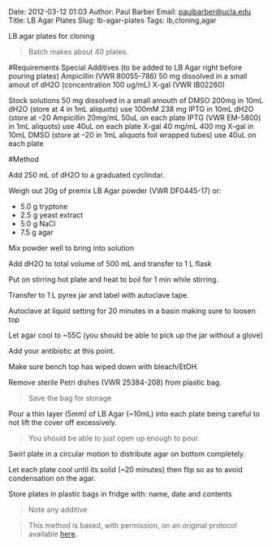 Date: 2012-03-12 01:03
Author: Paul Barber
Email: paulbarber@ucla.edu
Title: LB Agar Plates
Slug: lb-agar-plates
Tags: lb,cloning,agar

LB agar plates for cloning




>Batch makes about 40 plates.


#Requirements
Special Additives (to be added to LB Agar right before pouring plates) 
Ampicillin (VWR 80055-786) 50 mg dissolved in a small amout of dH2O (concentration 100 ug/mL)
X-gal (VWR IB02260)

Stock solutions
50 mg dissolved in a small amouth of DMSO
200mg in 10mL dH2O (store at 4 in 1mL aliquots) use 100mM 238 mg IPTG in 10mL dH2O (store at –20
Ampicillin 20mg/mL
50uL on each plate
IPTG (VWR EM-5800)
in 1mL aliquots) use 40uL on each plate
X-gal 40 mg/mL 400 mg X-gal in 10mL DMSO (store at –20 in 1mL aliquots foil wrapped tubes) use 40uL on each plate

#Method

Add 250 mL of dH2O to a graduated cyclindar.



Weigh out 20g of premix LB Agar powder (VWR DF0445-17) or:
* 5.0 g tryptone
* 2.5 g yeast extract
* 5.0 g NaCl
* 7.5 g agar




Mix powder well to bring into solution



Add dH2O to total volume of 500 mL and transfer to 1 L flask



Put on stirring hot plate and heat to boil for 1 min while stirring.



Transfer to 1 L pyrex jar and label with autoclave tape.



Autoclave at liquid setting for 20 minutes in a basin making sure to loosen top



Let agar cool to ~55C (you should be able to pick up the jar without a glove)



Add your antibiotic at this point.



Make sure bench top has wiped down with bleach/EtOH.



Remove sterile Petri dishes (VWR 25384-208) from plastic bag.


>Save the bag for storage


Pour a thin layer (5mm) of LB Agar (~10mL) into each plate being careful to not
lift the cover off excessively.


>You should be able to just open up enough to pour.


Swirl plate in a circular motion to distribute agar on bottom completely.



Let each plate cool until its solid (~20 minutes) then flip so as to avoid
condensation on the agar.



Store plates in plastic bags in fridge with: name, date and contents


>Note any additive






>This method is based, with permission, on an original protocol available [here](http://www.eeb.ucla.edu/Faculty/Barber/Web%20Protocols/LB%20Agar%20Plates.pdf).


